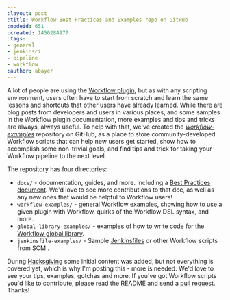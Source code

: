 ```yaml
---
:layout: post
:title: Workflow Best Practices and Examples repo on GitHub
:nodeid: 651
:created: 1450284977
:tags:
- general
- jenkinsci
- pipeline
- workflow
:author: abayer
---
```

A lot of people are using the [Workflow plugin](https://github.com/jenkinsci/workflow-plugin/blob/master/README.md), but as with any scripting environment, users often have to start from scratch and learn the same lessons and shortcuts that other users have already learned. While there are blog posts from developers and users in various places, and some samples in the Workflow plugin documentation, more examples and tips and tricks are always, always useful. To help with that, we've created the *[workflow-examples](https://github.com/jenkinsci/workflow-examples)* repository on GitHub, as a place to store community-developed Workflow scripts that can help new users get started, show how to accomplish some non-trivial goals, and find tips and trick for taking your Workflow pipeline to the next level. 

The repository has four directories:

*  `docs/` - documentation, guides, and more. Including a [Best Practices document](https://github.com/jenkinsci/workflow-examples/blob/master/docs/BEST_PRACTICES.md). We'd love to see more contributions to that doc, as well as any new ones that would be helpful to Workflow users!
*  `workflow-examples/` - general Workflow examples, showing how to use a given plugin with Workflow, quirks of the Workflow DSL syntax, and more.
*  `global-library-examples/` - examples of how to write code for [the Workflow global library](https://github.com/jenkinsci/workflow-cps-global-lib-plugin).
*  `jenkinsfile-examples/` - Sample [Jenkinsfiles](https://github.com/jenkinsci/workflow-plugin/blob/master/TUTORIAL.md#creating-multibranch-projects) or other Workflow scripts from SCM .

During [Hacksgiving](/content/hacksgiving-left-overs) some initial content was added, but not everything is covered yet, which is why I'm posting this - more is needed. We'd love to see your tips, examples, gotchas and more. If you've got Workflow scripts you'd like to contribute, please read the [README](https://github.com/jenkinsci/workflow-examples#introduction) and send a [pull request](https://github.com/jenkinsci/workflow-examples/pulls). Thanks!
